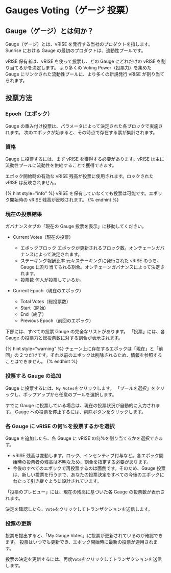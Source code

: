 # Gauges Voting（ゲージ 投票）

## Gauge（ゲージ）とは何か？

Gauge（ゲージ）とは、vRISE を発行する当社のプロダクトを指します。
Sunrise における Gauge の最初のプロダクトは、流動性プールです。

vRISE 保有者は、vRISE を使って投票し、どの Gauge にどれだけの vRISE を割り当てるかを決定します。
より多くの Voting Power（投票力）を集めた Gauge にリンクされた流動性プールに、より多くの新規発行 vRISE が割り当てられます。

## 投票方法

### Epoch（エポック）

Gauge の重み付け投票は、パラメータによって決定された各ブロックで実施されます。
次のエポックが始まると、その時点で存在する票が集計されます。

### 資格

Gauge に投票するには、まず vRISE を獲得する必要があります。vRISE は主に流動性プールに流動性を供給することで獲得できます。

エポック開始時の有効な vRISE 残高が投票に使用されます。ロックされた vRISE は反映されません。

{% hint style="info" %}
vRISE を保有していなくても投票は可能です。エポック開始時の vRISE 残高が反映されます。
{% endhint %}

### 現在の投票結果

ガバナンスタブの「現在の Gauge 投票を表示」に移動してください。

- Current Votes（現在の投票）

  - エポックブロック
    エポックが更新されるブロック数。オンチェーンガバナンスによって決定されます。
  - ステーキング報酬比率
    元々ステーキングに発行された vRISE のうち、Gauge に割り当てられる割合。オンチェーンガバナンスによって決定されます。
  - 投票数
    何人が投票しているか。

- Current Epoch（現在のエポック）

  - Total Votes（総投票数）
  - Start（開始）
  - End（終了）
  - Previous Epoch（前回のエポック）

下部には、すべての投票 Gauge の完全なリストがあります。
「投票」には、各 Gauge の投票力と総投票数に対する割合が表示されます。

{% hint style="warning" %}
チェーン上に存在するエポックは「現在」と「前回」の 2 つだけです。それ以前のエポックは削除されるため、情報を参照することはできません。
{% endhint %}

### 投票する Gauge の追加

Gauge に投票するには、`My Votes`をクリックします。
「プールを選択」をクリックし、ポップアップから任意のプールを選択します。

すでに Gauge に投票している場合は、現在の投票状況が自動的に入力されます。
Gauge への投票を停止するには、削除ボタンをクリックします。

### 各 Gauge に vRISE の何%を投票するかを選択

Gauge を追加したら、各 Gauge に vRISE の何%を割り当てるかを選択できます。

- vRISE 残高は変動します。ロック、インセンティブ付与など。各エポック開始時の投票者の残高は不明なため、割合を指定する必要があります。
- 今後のすべてのエポックで再投票するのは面倒です。そのため、Gauge 投票は、新しい投票を行うまで、あなたの投票決定をすべての今後のエポックにわたって引き継ぐように設計されています。

「投票のプレビュー」には、現在の残高に基づいた各 Gauge の投票数が表示されます。

決定を確認したら、`Vote`をクリックしてトランザクションを送信します。

### 投票の更新

投票を提出すると、「My Gauge Votes」に投票が更新されているのが確認できます。
投票はいつでも更新でき、エポック開始時に最新の投票が適用されます。

投票の決定を更新するには、再度`Vote`をクリックしてトランザクションを送信します。

